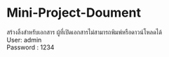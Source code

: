 # Mini-Project-Doument
สร้างลิ้งสำหรับเอกสาร ผู้ที่เปิดเอกสารไม่สามารถพิมพ์หรือดาวน์โหลดได้
<br>
User: admin
<br>
Password : 1234
<br>


